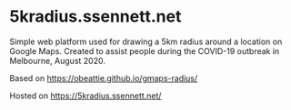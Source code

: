 # 5kradius.ssennett.net

Simple web platform used for drawing a 5km radius around a location on Google Maps. Created to assist people during the COVID-19 outbreak in Melbourne, August 2020. 

Based on https://obeattie.github.io/gmaps-radius/

Hosted on https://5kradius.ssennett.net/
